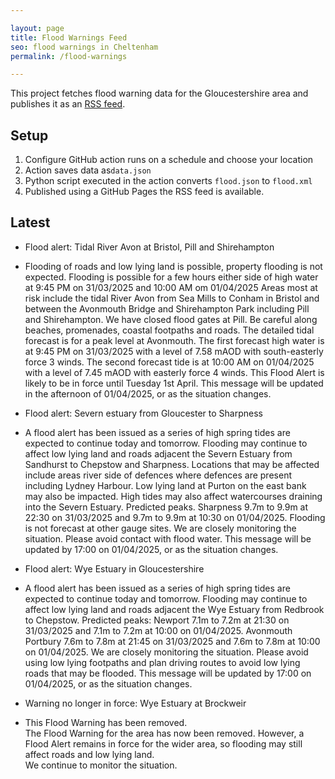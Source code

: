 ```yaml
---

layout: page
title: Flood Warnings Feed
seo: flood warnings in Cheltenham
permalink: /flood-warnings

---
```


This project fetches flood warning data for the Gloucestershire area and publishes it as an [RSS feed](/flood.xml).

## Setup

1. Configure GitHub action runs on a schedule and choose your location
2. Action saves data as`data.json`
3. Python script executed in the action converts `flood.json` to `flood.xml`
4. Published using a GitHub Pages the RSS feed is available.

## Latest

<!-- flood_marker starts -->
- Flood alert: Tidal River Avon at Bristol, Pill and Shirehampton
- Flooding of roads and low lying land is possible, property flooding is not expected.
Flooding is possible for a few hours either side of high water at 9:45 PM on 31/03/2025 and 10:00 AM om 01/04/2025
Areas most at risk include the tidal River Avon from Sea Mills to Conham in Bristol and between the Avonmouth Bridge and Shirehampton Park including Pill and Shirehampton.
We have closed flood gates at Pill.
Be careful along beaches, promenades, coastal footpaths and roads.
The detailed tidal forecast is for a peak level at Avonmouth. The first forecast high water is at 9:45 PM on 31/03/2025 with a level of 7.58 mAOD with south-easterly force 3 winds.  The second forecast tide is at 10:00 AM on 01/04/2025 with a level of 7.45 mAOD with easterly force 4 winds.  This Flood Alert is likely to be in force until Tuesday 1st April.
This message will be updated in the afternoon of 01/04/2025, or as the situation changes.
- Flood alert: Severn estuary from Gloucester to Sharpness
-  A flood alert has been issued as a series of high spring tides are expected to continue today and tomorrow. Flooding may continue to affect low lying land and roads adjacent the Severn Estuary from Sandhurst to Chepstow and Sharpness. Locations that may be affected include areas river side of defences where defences are present including Lydney Harbour. Low lying land at Purton on the east bank may also be impacted. High tides may also affect watercourses draining into the Severn Estuary.
Predicted peaks. Sharpness 9.7m to 9.9m at 22:30 on 31/03/2025 and 9.7m to 9.9m at 10:30 on 01/04/2025.
Flooding is not forecast at other gauge sites.
We are closely monitoring the situation.
Please avoid contact with flood water.
This message will be updated by 17:00 on 01/04/2025, or as the situation changes.

- Flood alert: Wye Estuary in Gloucestershire
-   A flood alert has been issued as a series of high spring tides are expected to continue today and tomorrow. Flooding may continue to affect low lying land and roads adjacent the Wye Estuary from Redbrook to Chepstow.
Predicted peaks: Newport 7.1m to 7.2m at 21:30 on 31/03/2025 and 7.1m to 7.2m at 10:00 on 01/04/2025.
Avonmouth Portbury 7.6m to 7.8m at 21:45 on 31/03/2025 and 7.6m to 7.8m at 10:00 on 01/04/2025.
We are closely monitoring the situation.
Please avoid using low lying footpaths and plan driving routes to avoid low lying roads that may be flooded.
This message will be updated by 17:00 on 01/04/2025, or as the situation changes.

- Warning no longer in force: Wye Estuary at Brockweir
-  This Flood Warning has been removed.  
The Flood Warning for the area has now been removed.  However, a Flood Alert remains in force for the wider area, so flooding may still affect roads and low lying land.  
We continue to monitor the situation.


<!-- flood_marker ends -->